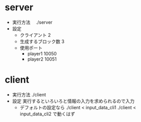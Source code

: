 # server
- 実行方法
　./server
- 設定
  - クライアント 2
  - 生成するブロック数 3
  - 使用ポート
    - player1 10050
    - player2 10051

# client
- 実行方法
 ./client
 - 設定
   実行するといろいろと情報の入力を求められるので入力
   - デフォルトの設定なら
   ./client < input_data_cli1
   ./client < input_data_cli2
   で動くはず